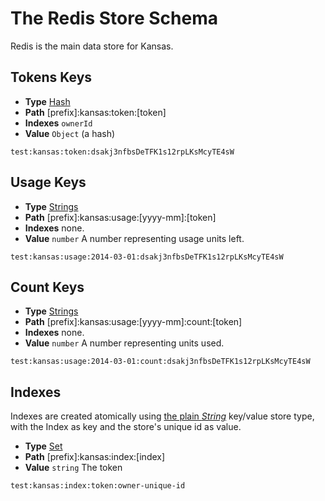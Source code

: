 # The Redis Store Schema

Redis is the main data store for Kansas.

## Tokens Keys

* **Type** [Hash][redis hash]
* **Path** [prefix]:kansas:token:[token]
* **Indexes** `ownerId`
* **Value** `Object` (a hash)

```
test:kansas:token:dsakj3nfbsDeTFK1s12rpLKsMcyTE4sW
```

## Usage Keys

* **Type** [Strings][redis string]
* **Path** [prefix]:kansas:usage:[yyyy-mm]:[token]
* **Indexes** none.
* **Value** `number` A number representing usage units left.

```
test:kansas:usage:2014-03-01:dsakj3nfbsDeTFK1s12rpLKsMcyTE4sW
```

## Count Keys

* **Type** [Strings][redis string]
* **Path** [prefix]:kansas:usage:[yyyy-mm]:count:[token]
* **Indexes** none.
* **Value** `number` A number representing units used.

```
test:kansas:usage:2014-03-01:count:dsakj3nfbsDeTFK1s12rpLKsMcyTE4sW
```

## Indexes

Indexes are created atomically using [the plain *String*][redis string] key/value store type, with the Index as key and the store's unique id as value.

* **Type** [Set][redis set]
* **Path** [prefix]:kansas:index:[index]
* **Value** `string` The token

```
test:kansas:index:token:owner-unique-id
```

[redis string]: http://redis.io/commands#string
[redis set]: http://redis.io/commands#set
[redis hash]: http://redis.io/commands#hash
